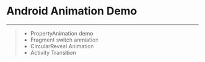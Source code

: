 # Android Animation Demo

------

> * PropertyAnimation demo
> * Fragment switch anmiation
> * CircularReveal Animation
> * Activity Transition


